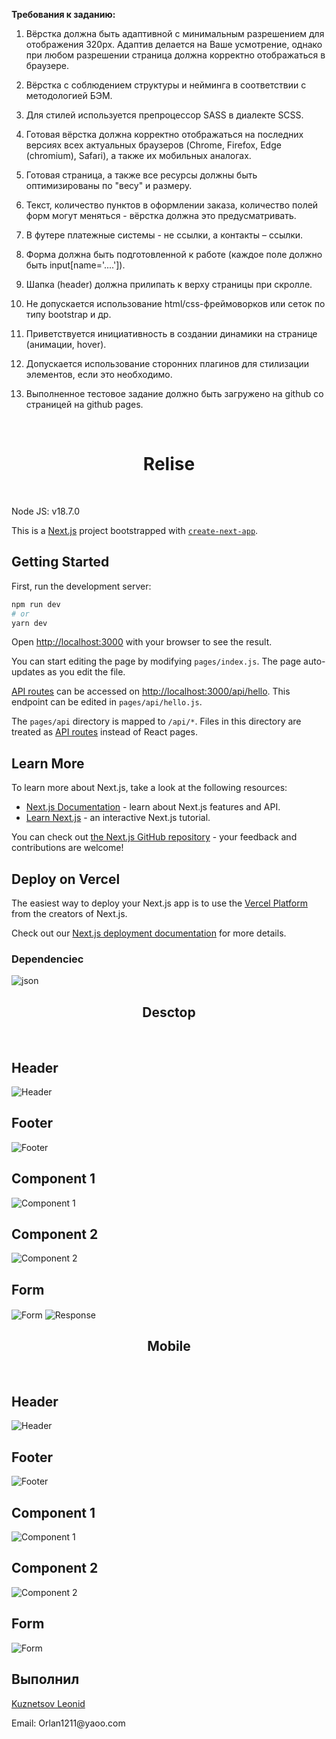 
**Требования к заданию:**

1) Вёрстка должна быть адаптивной с минимальным разрешением для отображения
320px. Адаптив делается на Ваше усмотрение, однако при любом разрешении
страница должна корректно отображаться в браузере.

2) Вёрстка с соблюдением структуры и нейминга в соответствии с методологией БЭМ.

3) Для стилей используется препроцессор SASS в диалекте SCSS.

4) Готовая вёрстка должна корректно отображаться на последних версиях всех
актуальных браузеров (Chrome, Firefox, Edge (chromium), Safari), а также их
мобильных аналогах.

5) Готовая страница, а также все ресурсы должны быть оптимизированы по "весу" и
размеру.

6) Текст, количество пунктов в оформлении заказа, количество полей форм могут
меняться - вёрстка должна это предусматривать.

7) В футере платежные системы - не ссылки, а контакты – ссылки.

8) Форма должна быть подготовленной к работе (каждое поле должно быть
input[name='....']).

9) Шапка (header) должна прилипать к верху страницы при скролле.

10) Не допускается использование html/css-фреймоворков или сеток по типу bootstrap
и др.

11) Приветствуется инициативность в создании динамики на странице (анимации,
hover).

12) Допускается использование сторонних плагинов для стилизации элементов, если
это необходимо.

13) Выполненное тестовое задание должно быть загружено на github со страницей на
github pages.

</br>
<h1 align="center">Relise</h1>
</br>
<p>Node JS: v18.7.0</p>

This is a [Next.js](https://nextjs.org/) project bootstrapped with [`create-next-app`](https://github.com/vercel/next.js/tree/canary/packages/create-next-app).

## Getting Started

First, run the development server:

```bash
npm run dev
# or
yarn dev
```

Open [http://localhost:3000](http://localhost:3000) with your browser to see the result.

You can start editing the page by modifying `pages/index.js`. The page auto-updates as you edit the file.

[API routes](https://nextjs.org/docs/api-routes/introduction) can be accessed on [http://localhost:3000/api/hello](http://localhost:3000/api/hello). This endpoint can be edited in `pages/api/hello.js`.

The `pages/api` directory is mapped to `/api/*`. Files in this directory are treated as [API routes](https://nextjs.org/docs/api-routes/introduction) instead of React pages.

## Learn More

To learn more about Next.js, take a look at the following resources:

- [Next.js Documentation](https://nextjs.org/docs) - learn about Next.js features and API.
- [Learn Next.js](https://nextjs.org/learn) - an interactive Next.js tutorial.

You can check out [the Next.js GitHub repository](https://github.com/vercel/next.js/) - your feedback and contributions are welcome!

## Deploy on Vercel

The easiest way to deploy your Next.js app is to use the [Vercel Platform](https://vercel.com/new?utm_medium=default-template&filter=next.js&utm_source=create-next-app&utm_campaign=create-next-app-readme) from the creators of Next.js.

Check out our [Next.js deployment documentation](https://nextjs.org/docs/deployment) for more details.
</br>
<h3>Dependenciec</h3>
<img align="center" src="/public/json.jpg" alt="json">
</br>
<h2 align="center">Desctop</h2>
</br>
<h2>Header</h2>
<img align="center" src="/public/screen4.jpg" alt="Header">
</br>
<h2>Footer</h2>
<img align="center" src="/public/screen3.jpg" alt="Footer">
</br>
<h2>Component 1</h2>
<img align="center" src="/public/screen1.jpg" alt="Component 1">
</br>
<h2>Component 2</h2>
<img align="center" src="/public/screen2.jpg" alt="Component 2">
</br>
<h2>Form</h2>
<img align="center" src="/public/screen5.jpg" alt="Form">
<img align="center" src="/public/screen6.jpg" alt="Response">
</br>
<h2 align="center">Mobile</h2>
</br>
<h2>Header</h2>
<img align="center" src="/public/screen8.png" alt="Header">
</br>
<h2>Footer</h2>
<img align="center" src="/public/screen11.png" alt="Footer">
</br>
<h2>Component 1</h2>
<img align="center" src="/public/screen7.png" alt="Component 1">
</br>
<h2>Component 2</h2>
<img align="center" src="/public/screen9.png" alt="Component 2">
</br>
<h2>Form</h2>
<img align="center" src="/public/screen10.png" alt="Form">
</br>
<h2>Выполнил</h2>
<a href="https://hh.ru/resume/1aa9ab98ff0b85fc4a0039ed1f764765694648">Kuznetsov Leonid</a>
<p>Email: Orlan1211@yaoo.com</p>
